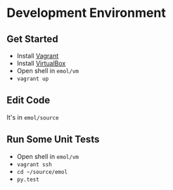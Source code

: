 # Development Environment

## Get Started
* Install [Vagrant](https://www.vagrantup.com/)
* Install [VirtualBox](https://www.virtualbox.org/)
* Open shell in ```emol/vm```
* ```vagrant up```

## Edit Code
It's in ```emol/source```

## Run Some Unit Tests
* Open shell in ```emol/vm```
* ```vagrant ssh```
* ```cd ~/source/emol```
* ```py.test```